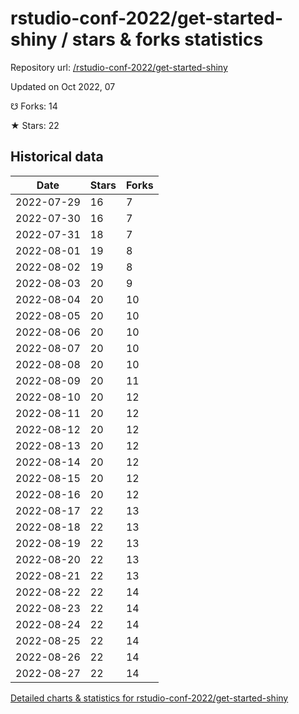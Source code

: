 # rstudio-conf-2022/get-started-shiny / stars & forks statistics

Repository url: [/rstudio-conf-2022/get-started-shiny](https://github.com/rstudio-conf-2022/get-started-shiny)

Updated on Oct 2022, 07

☋ Forks: 14

★ Stars: 22

## Historical data
| Date | Stars | Forks |
|------|-------|-------|
| 2022-07-29 | 16 | 7 | 
| 2022-07-30 | 16 | 7 | 
| 2022-07-31 | 18 | 7 | 
| 2022-08-01 | 19 | 8 | 
| 2022-08-02 | 19 | 8 | 
| 2022-08-03 | 20 | 9 | 
| 2022-08-04 | 20 | 10 | 
| 2022-08-05 | 20 | 10 | 
| 2022-08-06 | 20 | 10 | 
| 2022-08-07 | 20 | 10 | 
| 2022-08-08 | 20 | 10 | 
| 2022-08-09 | 20 | 11 | 
| 2022-08-10 | 20 | 12 | 
| 2022-08-11 | 20 | 12 | 
| 2022-08-12 | 20 | 12 | 
| 2022-08-13 | 20 | 12 | 
| 2022-08-14 | 20 | 12 | 
| 2022-08-15 | 20 | 12 | 
| 2022-08-16 | 20 | 12 | 
| 2022-08-17 | 22 | 13 | 
| 2022-08-18 | 22 | 13 | 
| 2022-08-19 | 22 | 13 | 
| 2022-08-20 | 22 | 13 | 
| 2022-08-21 | 22 | 13 | 
| 2022-08-22 | 22 | 14 | 
| 2022-08-23 | 22 | 14 | 
| 2022-08-24 | 22 | 14 | 
| 2022-08-25 | 22 | 14 | 
| 2022-08-26 | 22 | 14 | 
| 2022-08-27 | 22 | 14 | 


[Detailed charts & statistics for rstudio-conf-2022/get-started-shiny](https://reviewgithub.com/rep/rstudio-conf-2022/get-started-shiny)
